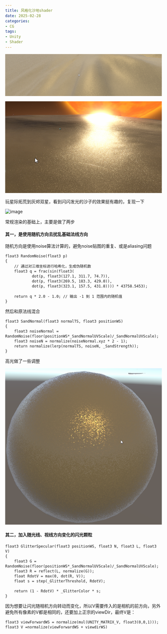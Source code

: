 ```yaml
---
title: 风格化沙地shader
date: 2025-02-28
categories:
- CG
tags: 
- Unity
- Shader
---
```


![image](/assets/images/OuterwildsSand/Unity_Lbfn11uFwN-20250228195946-s5gdf4v.png)


​![image](/assets/images/OuterwildsSand/image-20250228190759-ul7dmly.png)​

玩星际拓荒到灰烬双星，看到闪闪发光的沙子的效果挺有趣的，复现一下

​![image](/assets/images/OuterwildsSand/Unity_lTx36P2dI0-20250228190359-vaaulv7.gif)​

常规渲染的基础上，主要是做了两步

#### 其一，是使用随机方向去扰乱基础法线方向

随机方向是使用noise算法计算的，避免noise贴图的重复、或是aliasing问题

```hlsl
float3 RandomNoise(float3 p)
{
    // 通过对三维坐标进行哈希化，生成伪随机数
    float3 q = frac(sin(float3(
            dot(p, float3(127.1, 311.7, 74.7)),
            dot(p, float3(269.5, 183.3, 429.0)),
            dot(p, float3(323.1, 157.5, 431.8)))) * 43758.5453);
  
    return q * 2.0 - 1.0; // 输出 -1 到 1 范围内的随机值
}
```

然后和原法线混合

```hlsl
float3 SandNormal(float3 normalTS, float3 positionWS)
{
    float3 noiseNormal = RandomNoise(floor(positionWS*_SandNormalUVScale)/_SandNormalUVScale);
    float3 noiseN = normalize(noiseNormal.xyz * 2 - 1);
    return normalize(lerp(normalTS, noiseN, _SandStrength));
}
```

高光做了一些调整

​![image](/assets/images/OuterwildsSand/image-20250228192035-bm8sskr.png)​

#### 其二，加入随光线、视线方向变化的闪光颗粒

```hlsl
float3 GlitterSpecular(float3 positionWS, float3 N, float3 L, float3 V)
{
    float3 G = RandomNoise(floor(positionWS*_SandNormalUVScale)/_SandNormalUVScale);
    float3 R = reflect(L, normalize(G));
    float RdotV = max(0, dot(R, V));
    float s = step(_GlitterThreshold, RdotV);

    return (1 - RdotV) * _GlitterColor * s;
}
```

因为想要让闪光随相机方向转动而变化，所以V需要传入的是相机的前方向，另外避免所有像素的V都是相同的，还要加上正宗的viewDir，最终V是：

```hlsl
float3 viewForwardWS = normalize(mul(UNITY_MATRIX_V, float3(0,0,1)));
float3 V =normalize(viewForwardWS + viewdirWS)
```
